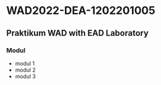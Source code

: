# WAD2022-DEA-1202201005

## Praktikum WAD with EAD Laboratory

### Modul
- modul 1
- modul 2
- modul 3